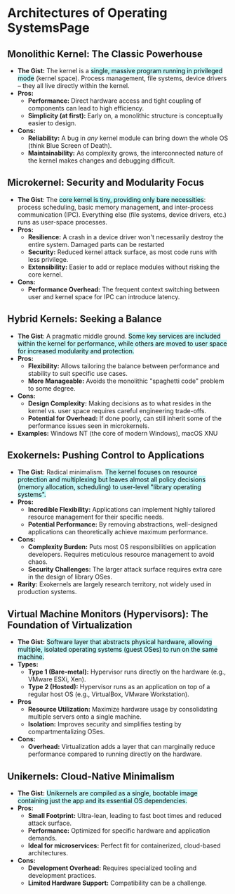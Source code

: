 # Architectures of Operating SystemsPage

## Monolithic Kernel: The Classic Powerhouse

- **The Gist:** The kernel is a <mark style="background: #ABF7F7A6;">single, massive program running in privileged mode</mark> (kernel space). Process management, file systems, device drivers – they all live directly within the kernel.
- **Pros:**
    - **Performance:** Direct hardware access and tight coupling of components can lead to high efficiency.
    - **Simplicity (at first):** Early on, a monolithic structure is conceptually easier to design.
- **Cons:**
    - **Reliability:** A bug in _any_ kernel module can bring down the whole OS (think Blue Screen of Death).
    - **Maintainability:** As complexity grows, the interconnected nature of the kernel makes changes and debugging difficult.

## Microkernel: Security and Modularity Focus

- **The Gist**: The <mark style="background: #ABF7F7A6;">core kernel is tiny, providing only bare necessities</mark>: process scheduling, basic memory management, and inter-process communication (IPC). Everything else (file systems, device drivers, etc.) runs as user-space processes.
- **Pros:**
    - **Resilience:** A crash in a device driver won't necessarily destroy the entire system. Damaged parts can be restarted
    - **Security:** Reduced kernel attack surface, as most code runs with less privilege.
    - **Extensibility:** Easier to add or replace modules without risking the core kernel.
- **Cons:**
    - **Performance Overhead:** The frequent context switching between user and kernel space for IPC can introduce latency.

## Hybrid Kernels: Seeking a Balance

- **The Gist**: A pragmatic middle ground. <mark style="background: #ABF7F7A6;">Some key services are included within the kernel for performance, while others are moved to user space for increased modularity and protection.</mark>
- **Pros:**
    - **Flexibility:** Allows tailoring the balance between performance and stability to suit specific use cases.
    - **More Manageable:** Avoids the monolithic "spaghetti code" problem to some degree.
- **Cons:**
    - **Design Complexity:** Making decisions as to what resides in the kernel vs. user space requires careful engineering trade-offs.
    - **Potential for Overhead:** If done poorly, can still inherit some of the performance issues seen in microkernels.
- **Examples:** Windows NT (the core of modern Windows), macOS XNU

## Exokernels: Pushing Control to Applications

- **The Gist:** Radical minimalism. <mark style="background: #ABF7F7A6;">The kernel focuses on resource protection and multiplexing but leaves almost all policy decisions (memory allocation, scheduling) to user-level "library operating systems".</mark>
- **Pros:**
    - **Incredible Flexibility:** Applications can implement highly tailored resource management for their specific needs.
    - **Potential Performance:** By removing abstractions, well-designed applications can theoretically achieve maximum performance.
- **Cons:**
    - **Complexity Burden:** Puts most OS responsibilities on application developers. Requires meticulous resource management to avoid chaos.
    - **Security Challenges:** The larger attack surface requires extra care in the design of library OSes.
- **Rarity:** Exokernels are largely research territory, not widely used in production systems.

## Virtual Machine Monitors (Hypervisors): The Foundation of Virtualization 

- **The Gist:** <mark style="background: #ABF7F7A6;">Software layer that abstracts physical hardware, allowing multiple, isolated operating systems (guest OSes) to run on the same machine.</mark>
- **Types:**
    - **Type 1 (Bare-metal):** Hypervisor runs directly on the hardware (e.g., VMware ESXi, Xen).
    - **Type 2 (Hosted):** Hypervisor runs as an application on top of a regular host OS (e.g., VirtualBox, VMware Workstation).
- **Pros**
    - **Resource Utilization:** Maximize hardware usage by consolidating multiple servers onto a single machine.
    - **Isolation:** Improves security and simplifies testing by compartmentalizing OSes.
- **Cons:**
    - **Overhead:** Virtualization adds a layer that can marginally reduce performance compared to running directly on the hardware.

## Unikernels: Cloud-Native Minimalism 

- **The Gist:** <mark style="background: #ABF7F7A6;">Unikernels are compiled as a single, bootable image containing just the app and its essential OS dependencies.</mark>
- **Pros:**
    - **Small Footprint:** Ultra-lean, leading to fast boot times and reduced attack surface.
    - **Performance:** Optimized for specific hardware and application demands.
    - **Ideal for microservices:** Perfect fit for containerized, cloud-based architectures.
- **Cons:**
    - **Development Overhead:** Requires specialized tooling and development practices.
    - **Limited Hardware Support:** Compatibility can be a challenge.